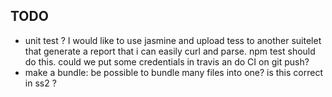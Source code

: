 
## TODO

 * unit test ? I would like to use jasmine and upload tess to another suitelet that generate a report that i can easily curl and parse. npm test should do this. could we put some credentials in travis an do CI on git push?
 * make a bundle: be possible to bundle many files into one? is this correct in ss2 ? 